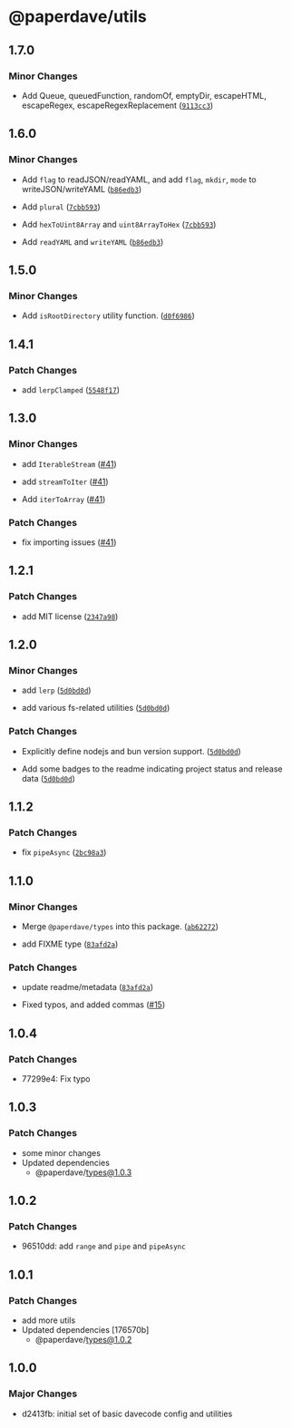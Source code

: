 # @paperdave/utils

## 1.7.0

### Minor Changes

- Add Queue, queuedFunction, randomOf, emptyDir, escapeHTML, escapeRegex, escapeRegexReplacement
  ([`9113cc3`](https://github.com/paperdave/various/commit/9113cc303e35e08c2698687108b894d1af3c31a1))

## 1.6.0

### Minor Changes

- Add `flag` to readJSON/readYAML, and add `flag`, `mkdir`, `mode` to writeJSON/writeYAML
  ([`b86edb3`](https://github.com/paperdave/various/commit/b86edb30faae8c0fc235b4f85a22823595b3e8d3))

* Add `plural`
  ([`7cbb593`](https://github.com/paperdave/various/commit/7cbb59368b5f503c19e36c890b922e1836b6dc0b))

- Add `hexToUint8Array` and `uint8ArrayToHex`
  ([`7cbb593`](https://github.com/paperdave/various/commit/7cbb59368b5f503c19e36c890b922e1836b6dc0b))

* Add `readYAML` and `writeYAML`
  ([`b86edb3`](https://github.com/paperdave/various/commit/b86edb30faae8c0fc235b4f85a22823595b3e8d3))

## 1.5.0

### Minor Changes

- Add `isRootDirectory` utility function.
  ([`d0f6986`](https://github.com/paperdave/various/commit/d0f6986a6000a4d8888bf86a9cf5f566d0318e61))

## 1.4.1

### Patch Changes

- add `lerpClamped`
  ([`5548f17`](https://github.com/paperdave/various/commit/5548f1789f709e570691c0bfa7ae88cc8d550e3a))

## 1.3.0

### Minor Changes

- add `IterableStream` ([#41](https://github.com/paperdave/various/pull/41))

* add `streamToIter` ([#41](https://github.com/paperdave/various/pull/41))

- Add `iterToArray` ([#41](https://github.com/paperdave/various/pull/41))

### Patch Changes

- fix importing issues ([#41](https://github.com/paperdave/various/pull/41))

## 1.2.1

### Patch Changes

- add MIT license
  ([`2347a98`](https://github.com/paperdave/various/commit/2347a9898d87c41010f82f7675664efab21edc77))

## 1.2.0

### Minor Changes

- add `lerp`
  ([`5d0bd0d`](https://github.com/paperdave/various/commit/5d0bd0de6a8429802a66e393134a798b6ea2ff4f))

* add various fs-related utilities
  ([`5d0bd0d`](https://github.com/paperdave/various/commit/5d0bd0de6a8429802a66e393134a798b6ea2ff4f))

### Patch Changes

- Explicitly define nodejs and bun version support.
  ([`5d0bd0d`](https://github.com/paperdave/various/commit/5d0bd0de6a8429802a66e393134a798b6ea2ff4f))

* Add some badges to the readme indicating project status and release data
  ([`5d0bd0d`](https://github.com/paperdave/various/commit/5d0bd0de6a8429802a66e393134a798b6ea2ff4f))

## 1.1.2

### Patch Changes

- fix `pipeAsync`
  ([`2bc98a3`](https://github.com/paperdave/various/commit/2bc98a33e12367cf4968adda0a76f5f05667fe07))

## 1.1.0

### Minor Changes

- Merge `@paperdave/types` into this package.
  ([`ab62272`](https://github.com/paperdave/various/commit/ab62272b090b3e21f59cfe89ab687d4801de673b))

* add FIXME type
  ([`83afd2a`](https://github.com/paperdave/various/commit/83afd2a419e32fe3f9c7e55f756fb063eb9257ca))

### Patch Changes

- update readme/metadata
  ([`83afd2a`](https://github.com/paperdave/various/commit/83afd2a419e32fe3f9c7e55f756fb063eb9257ca))

* Fixed typos, and added commas ([#15](https://github.com/paperdave/various/pull/15))

## 1.0.4

### Patch Changes

- 77299e4: Fix typo

## 1.0.3

### Patch Changes

- some minor changes
- Updated dependencies
  - @paperdave/types@1.0.3

## 1.0.2

### Patch Changes

- 96510dd: add `range` and `pipe` and `pipeAsync`

## 1.0.1

### Patch Changes

- add more utils
- Updated dependencies [176570b]
  - @paperdave/types@1.0.2

## 1.0.0

### Major Changes

- d2413fb: initial set of basic davecode config and utilities
